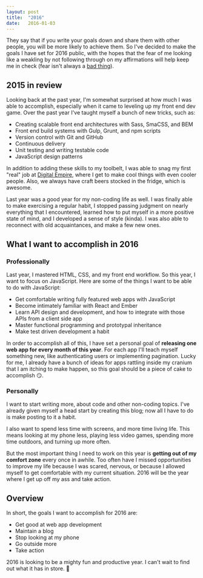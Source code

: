 ```yaml
---
layout: post
title:  "2016"
date:   2016-01-03
---
```


They say that if you write your goals down and share them with other people, you will be more likely to achieve them. So I've decided to make the goals I have set for 2016 public, with the hopes that the fear of me looking like a weakling by not following through on my affirmations will help keep me in check (fear isn't always a <a href="https://medium.com/@restlessbit/fear-78ec7c4bcc4#.6zf26whr0" target="_blank">bad thing</a>).

## 2015 in review

Looking back at the past year, I'm somewhat surprised at how much I was able to accomplish, especially when it came to leveling up my front end dev game. Over the past year I've taught myself a bunch of new tricks, such as:

- Creating scalable front end architectures with Sass, SmaCSS, and BEM
- Front end build systems with Gulp, Grunt, and npm scripts
- Version control with Git and GitHub
- Continuous delivery
- Unit testing and writing testable code
- JavaScript design patterns

In addition to adding these skills to my toolbelt, I was able to snag my first "real" job at <a href="http://digitalempire.io" target="_blank">Digital Empire</a>, where I get to make cool things with even cooler people. Also, we always have craft beers stocked in the fridge, which is awesome.

Last year was a good year for my non-coding life as well. I was finally able to make exercising a regular habit, I stopped passing judgment on nearly everything that I encountered, learned how to put myself in a more positive state of mind, and I developed a sense of style (kinda). I was also able to reconnect with old acquaintances, and make a few new ones.

## What I want to accomplish in 2016

### Professionally

Last year, I mastered HTML, CSS, and my front end workflow. So this year, I want to focus on JavaScript. Here are some of the things I want to be able to do with JavaScript:

- Get comfortable writing fully featured web apps with JavaScript
- Become intimately familiar with React and Ember
- Learn API design and development, and how to integrate with those APIs from a client side app
- Master functional programming and prototypal inheritance
- Make test driven development a habit

In order to accomplish all of this, I have set a personal goal of **releasing one web app for every month of this year**. For each app I'll teach myself something new, like authenticating users or implementing pagination. Lucky for me, I already have a bunch of ideas for apps rattling inside my cranium that I am itching to make happen, so this goal should be a piece of cake to accomplish 😏.

### Personally

I want to start writing more, about code and other non-coding topics. I've already given myself a head start by creating this blog; now all I have to do is make posting to it a habit.

I also want to spend less time with screens, and more time living life. This means looking at my phone less, playing less video games, spending more time outdoors, and turning up more often.

But the most important thing I need to work on this year is **getting out of my comfort zone** every once in awhile. Too often have I missed opportunities to improve my life because I was scared, nervous, or because I allowed myself to get comfortable with my current situation. 2016 will be the year where I get up off my ass and take action.

## Overview

In short, the goals I want to accomplish for 2016 are:

- Get good at web app development
- Maintain a blog
- Stop looking at my phone
- Go outside more
- Take action

2016 is looking to be a mighty fun and productive year. I can't wait to find out what it has in store. 🎉
